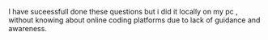 I have suceessfull done these questions but i did it locally on my pc , without knowing about online coding platforms due to lack of guidance and awareness.
